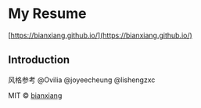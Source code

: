 # My Resume

[https://bianxiang.github.io/](https://bianxiang.github.io/)

## Introduction

风格参考 @Ovilia @joyeecheung @lishengzxc

<!--## Usage-->
<!---->
<!--1. Star 本项目-->
<!--1. Clone 到本地-->
<!--1. 在 `index.html` 和 `print.html` 文件中填写你的信息-->
<!--1. 生成PDF（以 OS X 操作系统 Chrome 浏览器为例）：打开`文件->打印`，设置布局为纵向，纸张尺寸为A3，边距无，背景图片选项打钩，保存；压缩PDF，推荐在线压缩工具[smallpdf](http://smallpdf.com/cn/compress-pdf)；将压缩过的PDF文件放在根目录内-->
<!--1. 部署上线-->
<!--1. Enjoy it!-->

<!--## Development-->
<!---->
<!--```-->
<!--$ npm install-->
<!--$ npm install -g gulp-->
<!--$ gulp-->
<!--```-->
<!---->
<!--## LICENSE-->

MIT © [bianxiang](http://github.com/bianxiang)